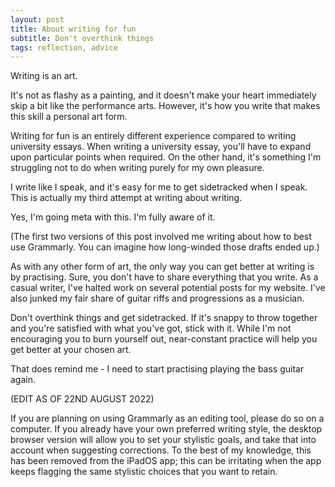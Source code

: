 ```yaml
---
layout: post
title: About writing for fun
subtitle: Don't overthink things
tags: reflection, advice
---
```


Writing is an art.

It's not as flashy as a painting, and it doesn't make your heart immediately skip a bit like the performance arts. However, it's how you write that makes this skill a personal art form.

Writing for fun is an entirely different experience compared to writing university essays. When writing a university essay,  you'll have to expand upon particular points when required. On the other hand, it's something I'm struggling not to do when writing purely for my own pleasure.

I write like I speak, and it's easy for me to get sidetracked when I speak. This is actually my third attempt at writing about writing.

Yes, I'm going meta with this. I'm fully aware of it.

(The first two versions of this post involved me writing about how to best use Grammarly. You can imagine how long-winded those drafts ended up.)

As with any other form of art, the only way you can get better at writing is by practising. Sure, you don't have to share everything that you write. As a casual writer, I've halted work on several potential posts for my website. I've also junked my fair share of guitar riffs and progressions as a musician.

Don't overthink things and get sidetracked. If it's snappy to throw together and you're satisfied with what you've got, stick with it. While I'm not encouraging you to burn yourself out, near-constant practice will help you get better at your chosen art.

That does remind me - I need to start practising playing the bass guitar again.

(EDIT AS OF 22ND AUGUST 2022)

If you are planning on using Grammarly as an editing tool, please do so on a computer. If you already have your own preferred writing style, the desktop browser version will allow you to set your stylistic goals, and take that into account when suggesting corrections. To the best of my knowledge, this has been removed from the iPadOS app; this can be irritating when the app keeps flagging the same stylistic choices that you want to retain.